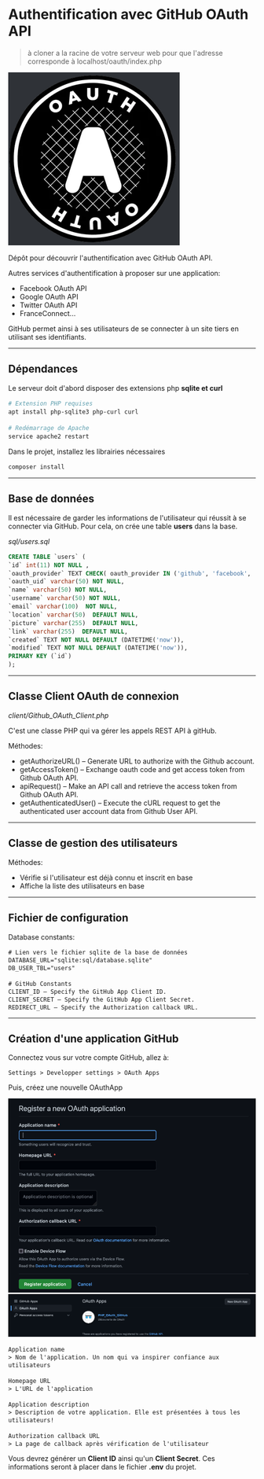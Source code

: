 # Authentification avec GitHub OAuth API

> à cloner a la racine de votre serveur web pour que l'adresse corresponde à localhost/oauth/index.php


![doc/logo.png](doc/logo.png)

Dépôt pour découvrir l'authentification avec GitHub OAuth API.

Autres services d'authentification à proposer sur une application:
* Facebook OAuth API
* Google OAuth API
* Twitter OAuth API
* FranceConnect...

GitHub permet ainsi à ses utilisateurs de se connecter à un site tiers en utilisant ses identifiants.

***

## Dépendances

Le serveur doit d'abord disposer des extensions php **sqlite et **curl****

```bash
# Extension PHP requises
apt install php-sqlite3 php-curl curl

# Redémarrage de Apache
service apache2 restart
```

Dans le projet, installez les librairies nécessaires

```bash
composer install
```

***

## Base de données

Il est nécessaire de garder les informations de l'utilisateur qui réussit à se connecter via GitHub.
Pour cela, on crée une table **users** dans la base.

*sql/users.sql*
```sql
CREATE TABLE `users` (
`id` int(11) NOT NULL ,
`oauth_provider` TEXT CHECK( oauth_provider IN ('github', 'facebook', 'google', 'twitter')) NOT NULL DEFAULT 'github',
`oauth_uid` varchar(50) NOT NULL,
`name` varchar(50) NOT NULL,
`username` varchar(50) NOT NULL,
`email` varchar(100)  NOT NULL,
`location` varchar(50)  DEFAULT NULL,
`picture` varchar(255)  DEFAULT NULL,
`link` varchar(255)  DEFAULT NULL,
`created` TEXT NOT NULL DEFAULT (DATETIME('now')),
`modified` TEXT NOT NULL DEFAULT (DATETIME('now')),
PRIMARY KEY (`id`)
);
```

***

## Classe Client OAuth de connexion

*client/Github_OAuth_Client.php*

C'est une classe PHP qui va gérer les appels REST API à gitHub.

Méthodes:

* getAuthorizeURL() – Generate URL to authorize with the Github account.
* getAccessToken() – Exchange oauth code and get access token from Github OAuth API.
* apiRequest() – Make an API call and retrieve the access token from Github OAuth API.
* getAuthenticatedUser() – Execute the cURL request to get the authenticated user account data from Github User API.


***

## Classe de gestion des utilisateurs

Méthodes:

* Vérifie si l'utilisateur est déjà connu et inscrit en base
* Affiche la liste des utilisateurs en base

***

## Fichier de configuration

Database constants:

    # Lien vers le fichier sqlite de la base de données
    DATABASE_URL="sqlite:sql/database.sqlite"
    DB_USER_TBL="users"

    # GitHub Constants
    CLIENT_ID – Specify the GitHub App Client ID.
    CLIENT_SECRET – Specify the GitHub App Client Secret.
    REDIRECT_URL – Specify the Authorization callback URL.

***

## Création d'une application GitHub

Connectez vous sur votre compte GitHub, allez à:

    Settings > Developper settings > OAuth Apps

Puis, créez une nouvelle OAuthApp

![doc/img.png](doc/img.png)
![doc/img_1.png](doc/img_1.png)

    Application name
    > Nom de l'application. Un nom qui va inspirer confiance aux utilisateurs

    Homepage URL
    > L'URL de l'application

    Application description
    > Description de votre application. Elle est présentées à tous les utilisateurs!

    Authorization callback URL
    > La page de callback après vérification de l'utilisateur

Vous devrez générer un **Client ID** ainsi qu'un **Client Secret**.
Ces informations seront à placer dans le fichier **.env** du projet.
